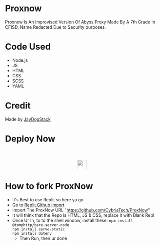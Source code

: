 # Proxnow

Proxnow Is An Improvised Version Of Abyss Proxy Made By A 7th Grade In CFISD, Name Redacted Due to Security purposes.

# Code Used

<ul>
  <li>Node.js</li>
  <li>JS</li>
  <li>HTML</li>
  <li>CSS</li>
  <li>SCSS</li>
  <li>YAML</li>
</ul>

# Credit

Made by <a href="https://replit.com/@jaydogstack">JayDogStack</a>

# Deploy Now
<br>
<br>
<div align="center">
    <a href="https://replit.com/github/CybriaTech/Proxnow"><img height="30px" src="https://amethystnetwork-dev.github.io/assets/replit.svg"><img></a>
</div>

# How to fork ProxNow

- It's Best to use Replit so here ya go
- Go to <a href="https://replit.com/github">Replit Github import</a>
- Import The ProxNow URL "https://github.com/CybriaTech/ProxNow"
- It will think that the Repo is HTML, JS & CSS, replace it with Blank Repl
- Once Ur In, to to the shell window, install these:
  `npm install @tomphttp/bare-server-node`
  <br>
  `npm install serve-static`
  <br>
  `npm install dotenv`
  <br>
  - Then Run, then ur done
